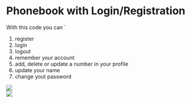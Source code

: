 # Phonebook with Login/Registration

With this code you can `
1. register
2. login
3. logout
4. remember your account
5. add, delete or update a number in your profile
6. update your name 
7. change yout password

<img src="https://ibb.co/ftfVn5R" >
<br>
<img src="https://imgur.com/7HAtalJ" >